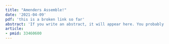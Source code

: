 ```yaml
---
title: "Amenders Assemble!"
date: '2021-04-09'
pdf: 'this is a broken link so far'
abstract: 'If you write an abstract, it will appear here. You probably don\'t want to make it too long. We don\'t have space for images (yet?) as I\'m assuming nobody wants to make up new images just for reviews. Hey, did you know coffee is excellent and rain is wonderful?'
article:
- pmid: 33460600
---
```

